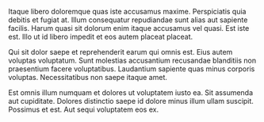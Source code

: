 Itaque libero doloremque quas iste accusamus maxime. Perspiciatis quia debitis et fugiat at. Illum consequatur repudiandae sunt alias aut sapiente facilis. Harum quasi sit dolorum enim itaque accusamus vel quasi. Est iste est. Illo ut id libero impedit et eos autem placeat placeat.
 Qui sit dolor saepe et reprehenderit earum qui omnis est. Eius autem voluptas voluptatum. Sunt molestias accusantium recusandae blanditiis non praesentium facere voluptatibus. Laudantium sapiente quas minus corporis voluptas. Necessitatibus non saepe itaque amet.
 Est omnis illum numquam et dolores ut voluptatem iusto ea. Sit assumenda aut cupiditate. Dolores distinctio saepe id dolore minus illum ullam suscipit. Possimus et est. Aut sequi voluptatem eos ex.